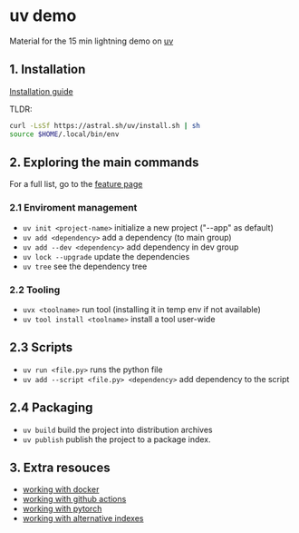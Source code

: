 # uv demo

Material for the 15 min lightning demo on [uv](https://docs.astral.sh/uv)

## 1. Installation

[Installation guide](https://docs.astral.sh/uv/getting-started/installation/)

TLDR: 
```bash
curl -LsSf https://astral.sh/uv/install.sh | sh
source $HOME/.local/bin/env
```

## 2. Exploring the main commands

For a full list, go to the [feature page](https://docs.astral.sh/uv/getting-started/features/)

### 2.1 Enviroment management
- `uv init <project-name>` initialize a new project ("--app" as default)
- `uv add <dependency>` add a dependency (to main group)
- `uv add --dev <dependency>` add dependency in dev group
- `uv lock --upgrade` update the dependencies
- `uv tree` see the dependency tree

### 2.2 Tooling
- `uvx <toolname>` run tool (installing it in temp env if not available)
- `uv tool install <toolname>` install a tool user-wide

## 2.3 Scripts
- `uv run <file.py>` runs the python file
- `uv add --script <file.py> <dependency>` add dependency to the script

## 2.4 Packaging
- `uv build` build the project into distribution archives
- `uv publish` publish the project to a package index.

## 3. Extra resouces
- [working with docker](https://docs.astral.sh/uv/guides/integration/docker/)
- [working with github actions](https://docs.astral.sh/uv/guides/integration/github/)
- [working with pytorch](https://docs.astral.sh/uv/guides/integration/pytorch/)
- [working with alternative indexes](https://docs.astral.sh/uv/guides/integration/alternative-indexes/)
